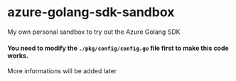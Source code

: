 # azure-golang-sdk-sandbox
My own personal sandbox to try out the Azure Golang SDK

#### You need to modify the `./pkg/config/config.go` file first to make this code works.

More informations will be added later